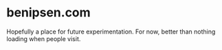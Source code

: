 # benipsen.com

Hopefully a place for future experimentation. For now, better than nothing loading when people visit.